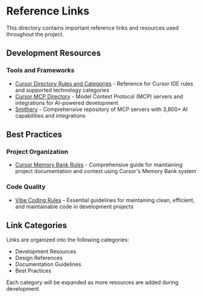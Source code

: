 # Reference Links

This directory contains important reference links and resources used throughout the project.

## Development Resources

### Tools and Frameworks

- [Cursor Directory Rules and Categories](https://cursor.directory/rules) - Reference for Cursor IDE rules and supported technology categories
- [Cursor MCP Directory](https://cursor.directory/mcp) - Model Context Protocol (MCP) servers and integrations for AI-powered development
- [Smithery](https://smithery.ai/) - Comprehensive repository of MCP servers with 3,800+ AI capabilities and integrations

## Best Practices

### Project Organization
- [Cursor Memory Bank Rules](https://gist.github.com/ipenywis/1bdb541c3a612dbac4a14e1e3f4341ab#file-cursor-memory-bank-rules-md) - Comprehensive guide for maintaining project documentation and context using Cursor's Memory Bank system

### Code Quality
- [Vibe Coding Rules](https://gist.github.com/mberman84/98fa7d02a2d4c11071bf2bf63faa4713) - Essential guidelines for maintaining clean, efficient, and maintainable code in development projects

## Link Categories

Links are organized into the following categories:
- Development Resources
- Design References
- Documentation Guidelines
- Best Practices

Each category will be expanded as more resources are added during development. 